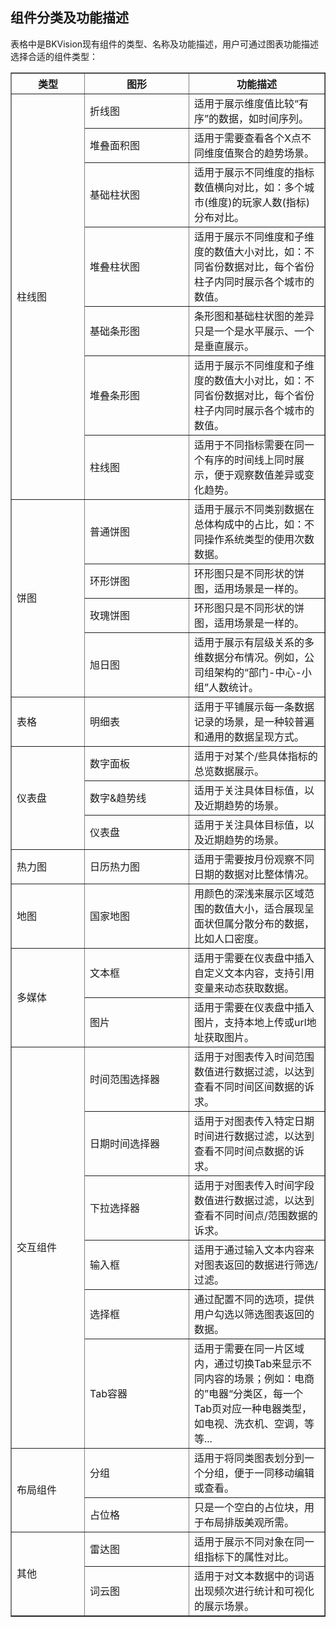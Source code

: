 ## 组件分类及功能描述

表格中是BKVision现有组件的类型、名称及功能描述，用户可通过图表功能描述选择合适的组件类型：

<table border="1">
    <tr> 
        <th class="center-text" style="width: 100px;">类型</th>
        <th style="width: 150px;" class="center-text">图形</th>
        <th class="center-text">功能描述</th>
    </tr>
    <tr>
        <td class="center-text" style="width: 100px;" rowspan="7">柱线图</td>
        <td style="width: 150px;">折线图</td>
        <td>适用于展示维度值比较“有序”的数据，如时间序列。</td>
    </tr>
    <tr>
        <td style="width: 150px;">堆叠面积图</td>
        <td>适用于需要查看各个X点不同维度值聚合的趋势场景。</td>
    </tr>
    <tr>
        <td style="width: 150px;">基础柱状图</td>
        <td>适用于展示不同维度的指标数值横向对比，如：多个城市(维度)的玩家人数(指标)分布对比。</td>
    </tr>
    <tr>
        <td style="width: 150px;">堆叠柱状图</td>
        <td>适用于展示不同维度和子维度的数值大小对比，如：不同省份数据对比，每个省份柱子内同时展示各个城市的数值。</td>
    </tr>
    <tr>
        <td style="width: 150px;">基础条形图</td>
        <td>条形图和基础柱状图的差异只是一个是水平展示、一个是垂直展示。</td>
    </tr>
    <tr>
        <td style="width: 150px;">堆叠条形图</td>
        <td>适用于展示不同维度和子维度的数值大小对比，如：不同省份数据对比，每个省份柱子内同时展示各个城市的数值。</td>
    </tr>
    <tr>
        <td style="width: 150px;">柱线图</td>
        <td>适用于不同指标需要在同一个有序的时间线上同时展示，便于观察数值差异或变化趋势。</td>
    </tr>
    <tr>
        <td class="center-text" style="width: 100px;" rowspan="4">饼图</td>
        <td style="width: 150px;">普通饼图</td>
        <td>适用于展示不同类别数据在总体构成中的占比，如：不同操作系统类型的使用次数数据。</td>
    </tr>
    <tr>
        <td style="width: 150px;">环形饼图</td>
        <td>环形图只是不同形状的饼图，适用场景是一样的。</td>
    </tr>
    <tr>
        <td style="width: 150px;">玫瑰饼图</td>
        <td>环形图只是不同形状的饼图，适用场景是一样的。</td>
    </tr>
    <tr>
        <td style="width: 150px;">旭日图</td>
        <td>适用于展示有层级关系的多维数据分布情况。例如，公司组架构的“部门-中心-小组”人数统计。</td>
    </tr>
    <tr>
        <td class="center-text" style="width: 100px;">表格</td>
        <td style="width: 150px;">明细表</td>
        <td>适用于平铺展示每一条数据记录的场景，是一种较普遍和通用的数据呈现方式。</td>
    </tr>
    <tr>
        <td class="center-text" style="width: 100px;" rowspan="3">仪表盘</td>
        <td style="width: 150px;">数字面板</td>
        <td>适用于对某个/些具体指标的总览数据展示。</td>
    </tr>
    <tr>
        <td style="width: 150px;">数字&趋势线</td>
        <td>适用于关注具体目标值，以及近期趋势的场景。</td>
    </tr>
    <tr>
        <td style="width: 150px;">仪表盘</td>
        <td>适用于关注具体目标值，以及近期趋势的场景。</td>
    </tr>
    <tr>
        <td class="center-text" style="width: 100px;" rowspan="1">热力图</td>
        <td style="width: 150px;">日历热力图</td>
        <td>适用于需要按月份观察不同日期的数据对比整体情况。</td>
    </tr>
    <tr>
        <td class="center-text" style="width: 100px;" rowspan="1">地图</td>
        <td style="width: 150px;">国家地图</td>
        <td>用颜色的深浅来展示区域范围的数值大小，适合展现呈面状但属分散分布的数据，比如人口密度。</td>
    </tr>
    <tr>
        <td class="center-text" style="width: 100px;" rowspan="2">多媒体</td>
        <td style="width: 150px;">文本框</td>
        <td>适用于需要在仪表盘中插入自定义文本内容，支持引用变量来动态获取数据。</td>
    </tr>
    <tr>
        <td style="width: 150px;">图片</td>
        <td>适用于需要在仪表盘中插入图片，支持本地上传或url地址获取图片。</td>
    </tr>
    <tr>
        <td class="center-text" style="width: 100px;" rowspan="6">交互组件</td>
        <td style="width: 150px;">时间范围选择器</td>
        <td>适用于对图表传入时间范围数值进行数据过滤，以达到查看不同时间区间数据的诉求。</td>
    </tr>
    <tr>
        <td style="width: 150px;">日期时间选择器</td>
        <td>适用于对图表传入特定日期时间进行数据过滤，以达到查看不同时间点数据的诉求。</td>
    </tr>
    <tr>
        <td style="width: 150px;">下拉选择器</td>
        <td>适用于对图表传入时间字段数值进行数据过滤，以达到查看不同时间点/范围数据的诉求。</td>
    </tr>
    <tr>
        <td style="width: 150px;">输入框</td>
        <td>适用于通过输入文本内容来对图表返回的数据进行筛选/过滤。</td>
    </tr>
    <tr>
        <td style="width: 150px;">选择框</td>
        <td>通过配置不同的选项，提供用户勾选以筛选图表返回的数据。</td>
    </tr>
    <tr>
        <td style="width: 150px;">Tab容器</td>
        <td>适用于需要在同一片区域内，通过切换Tab来显示不同内容的场景；例如：电商的”电器“分类区，每一个Tab页对应一种电器类型，如电视、洗衣机、空调，等等...</td>
    </tr>
    <tr>
        <td class="center-text" style="width: 100px;" rowspan="2">布局组件</td>
        <td style="width: 150px;">分组</td>
        <td>适用于将同类图表划分到一个分组，便于一同移动编辑或查看。</td>
    </tr>
    <tr>
        <td style="width: 150px;">占位格</td>
        <td>只是一个空白的占位块，用于布局排版美观所需。</td>
    </tr>
    <tr>
        <td class="center-text" style="width: 100px;" rowspan="2">其他</td>
        <td style="width: 150px;">雷达图</td>
        <td>适用于展示不同对象在同一组指标下的属性对比。</td>
    </tr>
    <tr>
        <td style="width: 150px;">词云图</td>
        <td>适用于对文本数据中的词语出现频次进行统计和可视化的展示场景。</td>
    </tr>
</table>

